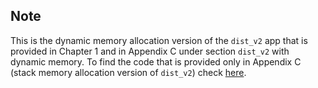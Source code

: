 Note
-------
This is the dynamic memory allocation version of the `dist_v2` app that is provided in Chapter 1 and in Appendix C under section `dist_v2` with dynamic memory. To find the code that is provided only in Appendix C (stack memory allocation version of `dist_v2`) check [here](https://github.com/myurtoglu/cudaforengineers/tree/master/dist_v2_appendix_c).